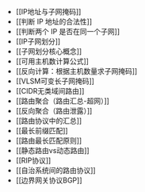 *   [[IP地址与子网掩码]]
*   [[判断 IP 地址的合法性]]
*   [[判断两个 IP 是否在同一个子网]]
*   [[IP子网划分]]
*   [[子网划分核心概念]]
*   [[可用主机数计算公式]]
*   [[反向计算：根据主机数量求子网掩码]]
*   [[VLSM可变长子网掩码]]
*   [[CIDR无类域间路由]]
*   [[路由聚合（路由汇总-超网）]]
*   [[反向聚合（路由泄露）]]
*   [[路由协议中的汇总]]
*   [[最长前缀匹配]]
*   [[路由最长匹配原则]]
*   [[静态路由vs动态路由]]
*   [[RIP协议]]
*   [[自治系统间的路由协议]]
*   [[边界网关协议BGP]]